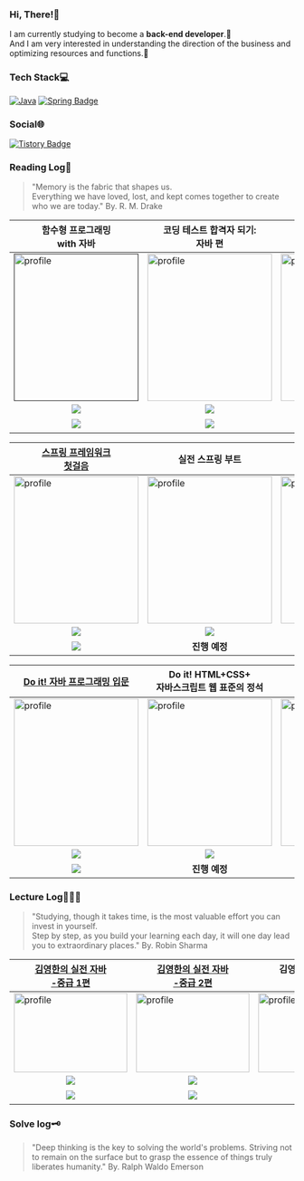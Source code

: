 ### **Hi, There!👋**
I am currently studying to become a **back-end developer**.🚀 </br>
And I am very interested in understanding the direction of the business and optimizing resources and functions.💜

### **Tech Stack**💻
[![Java](https://img.shields.io/badge/Java-%23ED8B00.svg?logo=openjdk&logoColor=white)]([#](https://www.java.com/))
[![Spring Badge](https://img.shields.io/badge/Spring-6DB33F?style=flat-square&logo=Spring&logoColor=white)](https://spring.io/)

### **Social🌐**
[![Tistory Badge](https://img.shields.io/badge/Tistory-Blog-orange?style=flat-square&logo=tistory&logoColor=white)](https://limdae94.tistory.com/)

### **Reading Log📖**
> "Memory is the fabric that shapes us. </br>
 Everything we have loved, lost, and kept comes together to create who we are today." By. R. M. Drake

| **함수형 프로그래밍 </br>  with 자바**                       | **코딩 테스트 합격자 되기: </br>  자바 편**                  | **혼자 공부하는 네트워크**                                   | **이것이 취업을 위한 백엔드<br /> 개발이다 with 자바**       |
| ------------------------------------------------------------ | ------------------------------------------------------------ | ------------------------------------------------------------ | ------------------------------------------------------------ |
| <a href=""><img src="https://contents.kyobobook.co.kr/sih/fit-in/458x0/pdt/9791169212175.jpg" alt="profile" width="220" height="260"></a> | <img src="https://contents.kyobobook.co.kr/sih/fit-in/458x0/pdt/9791191905694.jpg" alt="profile" width="220" height="260"> | <img src="https://contents.kyobobook.co.kr/sih/fit-in/458x0/pdt/9791169212144.jpg" alt="profile" width="220" height="260"> | <img src="https://contents.kyobobook.co.kr/sih/fit-in/458x0/pdt/9791169211338.jpg" alt="profile" width="220" height="260"> |
| <div align="center">  <img src="https://img.shields.io/badge/Hanbit Media-벤 바이디히\|허귀영 옮김-ffffff?style=for-the-social&logo=bookstack&logoColor=green"/></div> | <div align="center">  <img src="https://img.shields.io/badge/Golden Rabbit-김희성\|박경록-ffffff?style=for-the-social&logo=bookstack&logoColor=green"/></div> | <div align="center">  <img src="https://img.shields.io/badge/Hanbit Media-강민철-ffffff?style=for-the-social&logo=bookstack&logoColor=green"/></div> | <div align="center">  <img src="https://img.shields.io/badge/Hanbit Media-이준형\|박상현-ffffff?style=for-the-social&logo=bookstack&logoColor=green"/></div> |
| <div align="center"><img src="https://img.shields.io/badge/2025.01-1-181717?style=for-the-social&logo=Snowflake&logoColor=white"/></div> | <div align="center"><img src="https://img.shields.io/badge/2025.01-2-181717?style=for-the-social&logo=Snowflake&logoColor=white"/></div> | <div align="center"><img src="https://img.shields.io/badge/2025.01-3-181717?style=for-the-social&logo=Snowflake&logoColor=white"/></div> | **진행 예정**                                                |



| [**스프링 프레임워크 <br />첫걸음**](https://limdae94.tistory.com/category/%EC%8A%A4%ED%94%84%EB%A7%81/%EC%8A%A4%ED%94%84%EB%A7%81%20%ED%94%84%EB%A0%88%EC%9E%84%EC%9B%8C%ED%81%AC%20%EC%B2%AB%EA%B1%B8%EC%9D%8C) | **실전 스프링 부트**                                         | **오브젝트**                                                 | **객체지향의 사실과 오해**                                   |
| ------------------------------------------------------------ | ------------------------------------------------------------ | ------------------------------------------------------------ | ------------------------------------------------------------ |
| <a href="https://limdae94.tistory.com/category/%EC%8A%A4%ED%94%84%EB%A7%81/%EC%8A%A4%ED%94%84%EB%A7%81%20%ED%94%84%EB%A0%88%EC%9E%84%EC%9B%8C%ED%81%AC%20%EC%B2%AB%EA%B1%B8%EC%9D%8C"><img src="https://contents.kyobobook.co.kr/sih/fit-in/458x0/pdt/9791158393588.jpg" alt="profile" width="220" height="260"></a> | <img src="https://contents.kyobobook.co.kr/sih/fit-in/458x0/pdt/9791192987354.jpg" alt="profile" width="220" height="260"> | <img src="https://contents.kyobobook.co.kr/sih/fit-in/458x0/pdt/9791158391409.jpg" alt="profile" width="220" height="260"> | <img src="https://contents.kyobobook.co.kr/sih/fit-in/458x0/pdt/9788998139766.jpg" alt="profile" width="220" height="260"> |
| <div align="center">  <img src="https://img.shields.io/badge/Wiki Books-후루네스\|키노시타 마사아키-ffffff?style=for-the-social&logo=bookstack&logoColor=green"/></div> | <div align="center">  <img src="https://img.shields.io/badge/Jpob-솜나트 무시브-ffffff?style=for-the-social&logo=bookstack&logoColor=green"/></div> | <div align="center">  <img src="https://img.shields.io/badge/Wiki Books-조영호-ffffff?style=for-the-social&logo=bookstack&logoColor=green"/></div> | <div align="center">  <img src="https://img.shields.io/badge/Wiki Books-조영호-ffffff?style=for-the-social&logo=bookstack&logoColor=green"/></div> |
| <div align="center"><img src="https://img.shields.io/badge/2025.01-1-181717?style=for-the-social&logo=Snowflake&logoColor=white"/></div> | <div align="center">**진행 예정**</div>                      | <div align="center">**진행 예정**</div>                      | <div align="center">**진행 예정**</div>                      |




| [**Do it! 자바 프로그래밍 입문**](https://limdae94.tistory.com/130) | **Do it! HTML+CSS+<br />자바스크립트 웹 표준의 정석**        | **Do it! 자바스크립트+<br />제이쿼리 입문**                  | Do it! 리액트로 웹앱 <br />만들기 with 타입스크립트          |
| ------------------------------------------------------------ | ------------------------------------------------------------ | ------------------------------------------------------------ | ------------------------------------------------------------ |
| <a href="https://limdae94.tistory.com/130"><img src="https://contents.kyobobook.co.kr/sih/fit-in/458x0/pdt/9791163036654.jpg" alt="profile" width="220" height="260"></a> | <img src="https://contents.kyobobook.co.kr/sih/fit-in/458x0/pdt/9791163036227.jpg" alt="profile" width="220" height="260"> | <img src="https://contents.kyobobook.co.kr/sih/fit-in/458x0/pdt/9791163036623.jpg" alt="profile" width="220" height="260"> | <img src="https://contents.kyobobook.co.kr/sih/fit-in/458x0/pdt/9791163035640.jpg" width="220" height="260"> |
| <div align="center">  <img src="https://img.shields.io/badge/easyspub-박은종-ffffff?style=for-the-social&logo=bookstack&logoColor=green"/></div> | <div align="center">  <img src="https://img.shields.io/badge/easyspub-고경희-ffffff?style=for-the-social&logo=bookstack&logoColor=green"/></div> | <div align="center">  <img src="https://img.shields.io/badge/easyspub-정인용-ffffff?style=for-the-social&logo=bookstack&logoColor=green"/></div> | <div align="center">  <img src="https://img.shields.io/badge/easyspub-전예홍-ffffff?style=for-the-social&logo=bookstack&logoColor=green"/></div> |
| <div align="center"><img src="https://img.shields.io/badge/2025.01-1-181717?style=for-the-social&logo=Snowflake&logoColor=white"/></div> | <div align="center">**진행 예정**</div>                      | <div align="center">**진행 예정**</div>                      | <div align="center">**진행 예정**</div>                      |




### **Lecture Log👩🏻‍💻**
> "Studying, though it takes time, is the most valuable effort you can invest in yourself. </br>
Step by step, as you build your learning each day, it will one day lead you to extraordinary places." By. Robin Sharma


| [**김영한의 실전 자바 </br> -중급 1편**](https://limdae94.tistory.com/category/%EC%9E%90%EB%B0%94/%EA%B9%80%EC%98%81%ED%95%9C%EC%9D%98%20%EC%8B%A4%EC%A0%84%20%EC%9E%90%EB%B0%94%20-%20%EC%A4%91%EA%B8%891%2C%202) | [**김영한의 실전 자바 </br>  -중급 2편**](https://limdae94.tistory.com/category/%EC%9E%90%EB%B0%94/%EA%B9%80%EC%98%81%ED%95%9C%EC%9D%98%20%EC%8B%A4%EC%A0%84%20%EC%9E%90%EB%B0%94%20-%20%EC%A4%91%EA%B8%891%2C%202) | **김영한의 실전 자바 </br>  - 고급 1편**                     | **김영한의 실전 자바 </br>  - 고급 2편**                     |
| ------------------------------------------------------------ | ------------------------------------------------------------ | ------------------------------------------------------------ | ------------------------------------------------------------ |
| <a href="https://limdae94.tistory.com/category/%EC%9E%90%EB%B0%94/%EA%B9%80%EC%98%81%ED%95%9C%EC%9D%98%20%EC%8B%A4%EC%A0%84%20%EC%9E%90%EB%B0%94%20-%20%EC%A4%91%EA%B8%891%2C%202"><img src="https://cdn.inflearn.com/public/files/posts/54f2e85f-6c7e-454d-9b1f-9444ee82e42a/333308-eng.png" alt="profile" width="200" height="140"></a> | <a href="https://limdae94.tistory.com/category/%EC%9E%90%EB%B0%94/%EA%B9%80%EC%98%81%ED%95%9C%EC%9D%98%20%EC%8B%A4%EC%A0%84%20%EC%9E%90%EB%B0%94%20-%20%EC%A4%91%EA%B8%891%2C%202"><img src="https://cdn.inflearn.com/public/files/posts/8efe335d-9b9b-4e1b-8be5-67e4c6be5563/333482-eng.png" alt="profile" width="200" height="140"></a> | <a href="https://github.com/cutegyuseok"><img src="https://cdn.inflearn.com/public/files/posts/7a031112-8d58-4b64-b82e-bbb87decc1fb/334352.png" alt="profile" width="200" height="140"></a> | <a href="https://github.com/cutegyuseok"><img src="https://cdn.inflearn.com/public/files/posts/739ebdf5-1026-4607-afc1-d246b5dd1ccb/334977-eng.png" alt="profile" width="200" height="140"></a> |
| <div align="center">  <img src="https://img.shields.io/badge/Inflearn-김영한-ffffff?style=for-the-social&logo=Thymeleaf&logoColor=green"/></div> | <div align="center">  <img src="https://img.shields.io/badge/Inflearn-김영한-ffffff?style=for-the-social&logo=Thymeleaf&logoColor=green"/></div> | <div align="center">  <img src="https://img.shields.io/badge/Inflearn-김영한-ffffff?style=for-the-social&logo=Thymeleaf&logoColor=green"/></div> | <div align="center">  <img src="https://img.shields.io/badge/Inflearn-김영한-ffffff?style=for-the-social&logo=Thymeleaf&logoColor=green"/></div> |
| <div align="center"><img src="https://img.shields.io/badge/2025.01-1-181717?style=for-the-social&logo=Snowflake&logoColor=white"/></div> | <div align="center"><img src="https://img.shields.io/badge/2025.01-2-181717?style=for-the-social&logo=Snowflake&logoColor=white"/></div> | <div align="center"><img src="https://img.shields.io/badge/2025.01-3-181717?style=for-the-social&logo=Snowflake&logoColor=white"/></div> | **진행 예정**                                                |


### **Solve log🗝️**
> "Deep thinking is the key to solving the world's problems. 
Striving not to remain on the surface but to grasp the essence of things truly liberates humanity." By. Ralph Waldo Emerson

